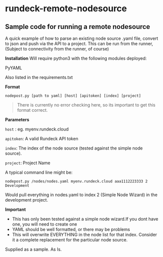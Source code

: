 
# rundeck-remote-nodesource

## Sample code for running a remote nodesource

A quick example of how to parse an existing node source .yaml file, convert to json and push via the API to a project.
This can be run from the runner, (Subject to connectivity from the runner, of course)

**Installation**
Will require python3 with the following modules deployed:

  PyYAML                 

Also listed in the requirements.txt

**Format**

    nodepost.py [path to yaml] [host] [apitoken] [index] [project] 

> There is currently no error checking here, so its important to get
> this format correct.

**Parameters**

`host` : eg. myenv.rundeck.cloud

`apitoken`: A valid Rundeck API token

`index`: The index of the node source (tested against the simple node source).

`project`: Project Name

A typical command line might be:

    nodepost.py /nodes/nodes.yaml myenv.rundeck.cloud aaa1112223333 2 Development

Would pull everything in nodes.yaml to index 2 (Simple Node Wizard) in the development project.

**Important**
 - This has only been tested against a simple node wizard.If you dont have one, you will need to create one
 - YAML should be well formatted, or there may be problems
 - This will overwrite EVERYTHING in the node list for that index. Consider it a
                 complete replacement for the particular node source.

Supplied as a sample. As Is.
